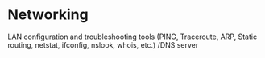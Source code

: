 # Networking
 LAN configuration and troubleshooting tools (PING, Traceroute, ARP, Static routing, netstat, ifconfig, nslook, whois, etc.)
/DNS server
